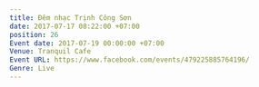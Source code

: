 ```yaml
---
title: Đêm nhạc Trịnh Công Sơn
date: 2017-07-17 08:22:00 +07:00
position: 26
Event date: 2017-07-19 00:00:00 +07:00
Venue: Tranquil Cafe
Event URL: https://www.facebook.com/events/479225885764196/
Genre: Live
---
```


